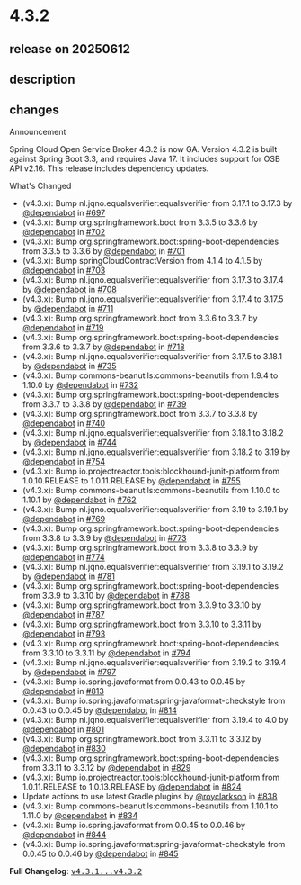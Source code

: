 # 4.3.2

## release on 20250612
## description
## changes
Announcement

Spring Cloud Open Service Broker 4.3.2 is now GA. Version 4.3.2 is built against Spring Boot 3.3, and requires Java 17. It includes support for OSB API v2.16. This release includes dependency updates.

What's Changed

* (v4.3.x): Bump nl.jqno.equalsverifier:equalsverifier from 3.17.1 to 3.17.3 by <a class="user-mention notranslate" data-hovercard-type="organization" data-hovercard-url="/orgs/dependabot/hovercard" data-octo-click="hovercard-link-click" data-octo-dimensions="link_type:self" href="https://github.com/dependabot">@dependabot</a> in <a class="issue-link js-issue-link" data-error-text="Failed to load title" data-id="2642927686" data-permission-text="Title is private" data-url="https://github.com/spring-cloud/spring-cloud-open-service-broker/issues/697" data-hovercard-type="pull_request" data-hovercard-url="/spring-cloud/spring-cloud-open-service-broker/pull/697/hovercard" href="https://github.com/spring-cloud/spring-cloud-open-service-broker/pull/697">#697</a>
* (v4.3.x): Bump org.springframework.boot from 3.3.5 to 3.3.6 by <a class="user-mention notranslate" data-hovercard-type="organization" data-hovercard-url="/orgs/dependabot/hovercard" data-octo-click="hovercard-link-click" data-octo-dimensions="link_type:self" href="https://github.com/dependabot">@dependabot</a> in <a class="issue-link js-issue-link" data-error-text="Failed to load title" data-id="2681926653" data-permission-text="Title is private" data-url="https://github.com/spring-cloud/spring-cloud-open-service-broker/issues/702" data-hovercard-type="pull_request" data-hovercard-url="/spring-cloud/spring-cloud-open-service-broker/pull/702/hovercard" href="https://github.com/spring-cloud/spring-cloud-open-service-broker/pull/702">#702</a>
* (v4.3.x): Bump org.springframework.boot:spring-boot-dependencies from 3.3.5 to 3.3.6 by <a class="user-mention notranslate" data-hovercard-type="organization" data-hovercard-url="/orgs/dependabot/hovercard" data-octo-click="hovercard-link-click" data-octo-dimensions="link_type:self" href="https://github.com/dependabot">@dependabot</a> in <a class="issue-link js-issue-link" data-error-text="Failed to load title" data-id="2681926549" data-permission-text="Title is private" data-url="https://github.com/spring-cloud/spring-cloud-open-service-broker/issues/701" data-hovercard-type="pull_request" data-hovercard-url="/spring-cloud/spring-cloud-open-service-broker/pull/701/hovercard" href="https://github.com/spring-cloud/spring-cloud-open-service-broker/pull/701">#701</a>
* (v4.3.x): Bump springCloudContractVersion from 4.1.4 to 4.1.5 by <a class="user-mention notranslate" data-hovercard-type="organization" data-hovercard-url="/orgs/dependabot/hovercard" data-octo-click="hovercard-link-click" data-octo-dimensions="link_type:self" href="https://github.com/dependabot">@dependabot</a> in <a class="issue-link js-issue-link" data-error-text="Failed to load title" data-id="2697243948" data-permission-text="Title is private" data-url="https://github.com/spring-cloud/spring-cloud-open-service-broker/issues/703" data-hovercard-type="pull_request" data-hovercard-url="/spring-cloud/spring-cloud-open-service-broker/pull/703/hovercard" href="https://github.com/spring-cloud/spring-cloud-open-service-broker/pull/703">#703</a>
* (v4.3.x): Bump nl.jqno.equalsverifier:equalsverifier from 3.17.3 to 3.17.4 by <a class="user-mention notranslate" data-hovercard-type="organization" data-hovercard-url="/orgs/dependabot/hovercard" data-octo-click="hovercard-link-click" data-octo-dimensions="link_type:self" href="https://github.com/dependabot">@dependabot</a> in <a class="issue-link js-issue-link" data-error-text="Failed to load title" data-id="2710577868" data-permission-text="Title is private" data-url="https://github.com/spring-cloud/spring-cloud-open-service-broker/issues/708" data-hovercard-type="pull_request" data-hovercard-url="/spring-cloud/spring-cloud-open-service-broker/pull/708/hovercard" href="https://github.com/spring-cloud/spring-cloud-open-service-broker/pull/708">#708</a>
* (v4.3.x): Bump nl.jqno.equalsverifier:equalsverifier from 3.17.4 to 3.17.5 by <a class="user-mention notranslate" data-hovercard-type="organization" data-hovercard-url="/orgs/dependabot/hovercard" data-octo-click="hovercard-link-click" data-octo-dimensions="link_type:self" href="https://github.com/dependabot">@dependabot</a> in <a class="issue-link js-issue-link" data-error-text="Failed to load title" data-id="2726014961" data-permission-text="Title is private" data-url="https://github.com/spring-cloud/spring-cloud-open-service-broker/issues/711" data-hovercard-type="pull_request" data-hovercard-url="/spring-cloud/spring-cloud-open-service-broker/pull/711/hovercard" href="https://github.com/spring-cloud/spring-cloud-open-service-broker/pull/711">#711</a>
* (v4.3.x): Bump org.springframework.boot from 3.3.6 to 3.3.7 by <a class="user-mention notranslate" data-hovercard-type="organization" data-hovercard-url="/orgs/dependabot/hovercard" data-octo-click="hovercard-link-click" data-octo-dimensions="link_type:self" href="https://github.com/dependabot">@dependabot</a> in <a class="issue-link js-issue-link" data-error-text="Failed to load title" data-id="2752014655" data-permission-text="Title is private" data-url="https://github.com/spring-cloud/spring-cloud-open-service-broker/issues/719" data-hovercard-type="pull_request" data-hovercard-url="/spring-cloud/spring-cloud-open-service-broker/pull/719/hovercard" href="https://github.com/spring-cloud/spring-cloud-open-service-broker/pull/719">#719</a>
* (v4.3.x): Bump org.springframework.boot:spring-boot-dependencies from 3.3.6 to 3.3.7 by <a class="user-mention notranslate" data-hovercard-type="organization" data-hovercard-url="/orgs/dependabot/hovercard" data-octo-click="hovercard-link-click" data-octo-dimensions="link_type:self" href="https://github.com/dependabot">@dependabot</a> in <a class="issue-link js-issue-link" data-error-text="Failed to load title" data-id="2752014566" data-permission-text="Title is private" data-url="https://github.com/spring-cloud/spring-cloud-open-service-broker/issues/718" data-hovercard-type="pull_request" data-hovercard-url="/spring-cloud/spring-cloud-open-service-broker/pull/718/hovercard" href="https://github.com/spring-cloud/spring-cloud-open-service-broker/pull/718">#718</a>
* (v4.3.x): Bump nl.jqno.equalsverifier:equalsverifier from 3.17.5 to 3.18.1 by <a class="user-mention notranslate" data-hovercard-type="organization" data-hovercard-url="/orgs/dependabot/hovercard" data-octo-click="hovercard-link-click" data-octo-dimensions="link_type:self" href="https://github.com/dependabot">@dependabot</a> in <a class="issue-link js-issue-link" data-error-text="Failed to load title" data-id="2779313589" data-permission-text="Title is private" data-url="https://github.com/spring-cloud/spring-cloud-open-service-broker/issues/735" data-hovercard-type="pull_request" data-hovercard-url="/spring-cloud/spring-cloud-open-service-broker/pull/735/hovercard" href="https://github.com/spring-cloud/spring-cloud-open-service-broker/pull/735">#735</a>
* (v4.3.x): Bump commons-beanutils:commons-beanutils from 1.9.4 to 1.10.0 by <a class="user-mention notranslate" data-hovercard-type="organization" data-hovercard-url="/orgs/dependabot/hovercard" data-octo-click="hovercard-link-click" data-octo-dimensions="link_type:self" href="https://github.com/dependabot">@dependabot</a> in <a class="issue-link js-issue-link" data-error-text="Failed to load title" data-id="2774377908" data-permission-text="Title is private" data-url="https://github.com/spring-cloud/spring-cloud-open-service-broker/issues/732" data-hovercard-type="pull_request" data-hovercard-url="/spring-cloud/spring-cloud-open-service-broker/pull/732/hovercard" href="https://github.com/spring-cloud/spring-cloud-open-service-broker/pull/732">#732</a>
* (v4.3.x): Bump org.springframework.boot:spring-boot-dependencies from 3.3.7 to 3.3.8 by <a class="user-mention notranslate" data-hovercard-type="organization" data-hovercard-url="/orgs/dependabot/hovercard" data-octo-click="hovercard-link-click" data-octo-dimensions="link_type:self" href="https://github.com/dependabot">@dependabot</a> in <a class="issue-link js-issue-link" data-error-text="Failed to load title" data-id="2808528084" data-permission-text="Title is private" data-url="https://github.com/spring-cloud/spring-cloud-open-service-broker/issues/739" data-hovercard-type="pull_request" data-hovercard-url="/spring-cloud/spring-cloud-open-service-broker/pull/739/hovercard" href="https://github.com/spring-cloud/spring-cloud-open-service-broker/pull/739">#739</a>
* (v4.3.x): Bump org.springframework.boot from 3.3.7 to 3.3.8 by <a class="user-mention notranslate" data-hovercard-type="organization" data-hovercard-url="/orgs/dependabot/hovercard" data-octo-click="hovercard-link-click" data-octo-dimensions="link_type:self" href="https://github.com/dependabot">@dependabot</a> in <a class="issue-link js-issue-link" data-error-text="Failed to load title" data-id="2808528179" data-permission-text="Title is private" data-url="https://github.com/spring-cloud/spring-cloud-open-service-broker/issues/740" data-hovercard-type="pull_request" data-hovercard-url="/spring-cloud/spring-cloud-open-service-broker/pull/740/hovercard" href="https://github.com/spring-cloud/spring-cloud-open-service-broker/pull/740">#740</a>
* (v4.3.x): Bump nl.jqno.equalsverifier:equalsverifier from 3.18.1 to 3.18.2 by <a class="user-mention notranslate" data-hovercard-type="organization" data-hovercard-url="/orgs/dependabot/hovercard" data-octo-click="hovercard-link-click" data-octo-dimensions="link_type:self" href="https://github.com/dependabot">@dependabot</a> in <a class="issue-link js-issue-link" data-error-text="Failed to load title" data-id="2822465755" data-permission-text="Title is private" data-url="https://github.com/spring-cloud/spring-cloud-open-service-broker/issues/744" data-hovercard-type="pull_request" data-hovercard-url="/spring-cloud/spring-cloud-open-service-broker/pull/744/hovercard" href="https://github.com/spring-cloud/spring-cloud-open-service-broker/pull/744">#744</a>
* (v4.3.x): Bump nl.jqno.equalsverifier:equalsverifier from 3.18.2 to 3.19 by <a class="user-mention notranslate" data-hovercard-type="organization" data-hovercard-url="/orgs/dependabot/hovercard" data-octo-click="hovercard-link-click" data-octo-dimensions="link_type:self" href="https://github.com/dependabot">@dependabot</a> in <a class="issue-link js-issue-link" data-error-text="Failed to load title" data-id="2837320107" data-permission-text="Title is private" data-url="https://github.com/spring-cloud/spring-cloud-open-service-broker/issues/754" data-hovercard-type="pull_request" data-hovercard-url="/spring-cloud/spring-cloud-open-service-broker/pull/754/hovercard" href="https://github.com/spring-cloud/spring-cloud-open-service-broker/pull/754">#754</a>
* (v4.3.x): Bump io.projectreactor.tools:blockhound-junit-platform from 1.0.10.RELEASE to 1.0.11.RELEASE by <a class="user-mention notranslate" data-hovercard-type="organization" data-hovercard-url="/orgs/dependabot/hovercard" data-octo-click="hovercard-link-click" data-octo-dimensions="link_type:self" href="https://github.com/dependabot">@dependabot</a> in <a class="issue-link js-issue-link" data-error-text="Failed to load title" data-id="2847209044" data-permission-text="Title is private" data-url="https://github.com/spring-cloud/spring-cloud-open-service-broker/issues/755" data-hovercard-type="pull_request" data-hovercard-url="/spring-cloud/spring-cloud-open-service-broker/pull/755/hovercard" href="https://github.com/spring-cloud/spring-cloud-open-service-broker/pull/755">#755</a>
* (v4.3.x): Bump commons-beanutils:commons-beanutils from 1.10.0 to 1.10.1 by <a class="user-mention notranslate" data-hovercard-type="organization" data-hovercard-url="/orgs/dependabot/hovercard" data-octo-click="hovercard-link-click" data-octo-dimensions="link_type:self" href="https://github.com/dependabot">@dependabot</a> in <a class="issue-link js-issue-link" data-error-text="Failed to load title" data-id="2852721325" data-permission-text="Title is private" data-url="https://github.com/spring-cloud/spring-cloud-open-service-broker/issues/762" data-hovercard-type="pull_request" data-hovercard-url="/spring-cloud/spring-cloud-open-service-broker/pull/762/hovercard" href="https://github.com/spring-cloud/spring-cloud-open-service-broker/pull/762">#762</a>
* (v4.3.x): Bump nl.jqno.equalsverifier:equalsverifier from 3.19 to 3.19.1 by <a class="user-mention notranslate" data-hovercard-type="organization" data-hovercard-url="/orgs/dependabot/hovercard" data-octo-click="hovercard-link-click" data-octo-dimensions="link_type:self" href="https://github.com/dependabot">@dependabot</a> in <a class="issue-link js-issue-link" data-error-text="Failed to load title" data-id="2859375221" data-permission-text="Title is private" data-url="https://github.com/spring-cloud/spring-cloud-open-service-broker/issues/769" data-hovercard-type="pull_request" data-hovercard-url="/spring-cloud/spring-cloud-open-service-broker/pull/769/hovercard" href="https://github.com/spring-cloud/spring-cloud-open-service-broker/pull/769">#769</a>
* (v4.3.x): Bump org.springframework.boot:spring-boot-dependencies from 3.3.8 to 3.3.9 by <a class="user-mention notranslate" data-hovercard-type="organization" data-hovercard-url="/orgs/dependabot/hovercard" data-octo-click="hovercard-link-click" data-octo-dimensions="link_type:self" href="https://github.com/dependabot">@dependabot</a> in <a class="issue-link js-issue-link" data-error-text="Failed to load title" data-id="2868065978" data-permission-text="Title is private" data-url="https://github.com/spring-cloud/spring-cloud-open-service-broker/issues/773" data-hovercard-type="pull_request" data-hovercard-url="/spring-cloud/spring-cloud-open-service-broker/pull/773/hovercard" href="https://github.com/spring-cloud/spring-cloud-open-service-broker/pull/773">#773</a>
* (v4.3.x): Bump org.springframework.boot from 3.3.8 to 3.3.9 by <a class="user-mention notranslate" data-hovercard-type="organization" data-hovercard-url="/orgs/dependabot/hovercard" data-octo-click="hovercard-link-click" data-octo-dimensions="link_type:self" href="https://github.com/dependabot">@dependabot</a> in <a class="issue-link js-issue-link" data-error-text="Failed to load title" data-id="2868066046" data-permission-text="Title is private" data-url="https://github.com/spring-cloud/spring-cloud-open-service-broker/issues/774" data-hovercard-type="pull_request" data-hovercard-url="/spring-cloud/spring-cloud-open-service-broker/pull/774/hovercard" href="https://github.com/spring-cloud/spring-cloud-open-service-broker/pull/774">#774</a>
* (v4.3.x): Bump nl.jqno.equalsverifier:equalsverifier from 3.19.1 to 3.19.2 by <a class="user-mention notranslate" data-hovercard-type="organization" data-hovercard-url="/orgs/dependabot/hovercard" data-octo-click="hovercard-link-click" data-octo-dimensions="link_type:self" href="https://github.com/dependabot">@dependabot</a> in <a class="issue-link js-issue-link" data-error-text="Failed to load title" data-id="2923816237" data-permission-text="Title is private" data-url="https://github.com/spring-cloud/spring-cloud-open-service-broker/issues/781" data-hovercard-type="pull_request" data-hovercard-url="/spring-cloud/spring-cloud-open-service-broker/pull/781/hovercard" href="https://github.com/spring-cloud/spring-cloud-open-service-broker/pull/781">#781</a>
* (v4.3.x): Bump org.springframework.boot:spring-boot-dependencies from 3.3.9 to 3.3.10 by <a class="user-mention notranslate" data-hovercard-type="organization" data-hovercard-url="/orgs/dependabot/hovercard" data-octo-click="hovercard-link-click" data-octo-dimensions="link_type:self" href="https://github.com/dependabot">@dependabot</a> in <a class="issue-link js-issue-link" data-error-text="Failed to load title" data-id="2937372901" data-permission-text="Title is private" data-url="https://github.com/spring-cloud/spring-cloud-open-service-broker/issues/788" data-hovercard-type="pull_request" data-hovercard-url="/spring-cloud/spring-cloud-open-service-broker/pull/788/hovercard" href="https://github.com/spring-cloud/spring-cloud-open-service-broker/pull/788">#788</a>
* (v4.3.x): Bump org.springframework.boot from 3.3.9 to 3.3.10 by <a class="user-mention notranslate" data-hovercard-type="organization" data-hovercard-url="/orgs/dependabot/hovercard" data-octo-click="hovercard-link-click" data-octo-dimensions="link_type:self" href="https://github.com/dependabot">@dependabot</a> in <a class="issue-link js-issue-link" data-error-text="Failed to load title" data-id="2937372787" data-permission-text="Title is private" data-url="https://github.com/spring-cloud/spring-cloud-open-service-broker/issues/787" data-hovercard-type="pull_request" data-hovercard-url="/spring-cloud/spring-cloud-open-service-broker/pull/787/hovercard" href="https://github.com/spring-cloud/spring-cloud-open-service-broker/pull/787">#787</a>
* (v4.3.x): Bump org.springframework.boot from 3.3.10 to 3.3.11 by <a class="user-mention notranslate" data-hovercard-type="organization" data-hovercard-url="/orgs/dependabot/hovercard" data-octo-click="hovercard-link-click" data-octo-dimensions="link_type:self" href="https://github.com/dependabot">@dependabot</a> in <a class="issue-link js-issue-link" data-error-text="Failed to load title" data-id="3019017802" data-permission-text="Title is private" data-url="https://github.com/spring-cloud/spring-cloud-open-service-broker/issues/793" data-hovercard-type="pull_request" data-hovercard-url="/spring-cloud/spring-cloud-open-service-broker/pull/793/hovercard" href="https://github.com/spring-cloud/spring-cloud-open-service-broker/pull/793">#793</a>
* (v4.3.x): Bump org.springframework.boot:spring-boot-dependencies from 3.3.10 to 3.3.11 by <a class="user-mention notranslate" data-hovercard-type="organization" data-hovercard-url="/orgs/dependabot/hovercard" data-octo-click="hovercard-link-click" data-octo-dimensions="link_type:self" href="https://github.com/dependabot">@dependabot</a> in <a class="issue-link js-issue-link" data-error-text="Failed to load title" data-id="3019017864" data-permission-text="Title is private" data-url="https://github.com/spring-cloud/spring-cloud-open-service-broker/issues/794" data-hovercard-type="pull_request" data-hovercard-url="/spring-cloud/spring-cloud-open-service-broker/pull/794/hovercard" href="https://github.com/spring-cloud/spring-cloud-open-service-broker/pull/794">#794</a>
* (v4.3.x): Bump nl.jqno.equalsverifier:equalsverifier from 3.19.2 to 3.19.4 by <a class="user-mention notranslate" data-hovercard-type="organization" data-hovercard-url="/orgs/dependabot/hovercard" data-octo-click="hovercard-link-click" data-octo-dimensions="link_type:self" href="https://github.com/dependabot">@dependabot</a> in <a class="issue-link js-issue-link" data-error-text="Failed to load title" data-id="3033200842" data-permission-text="Title is private" data-url="https://github.com/spring-cloud/spring-cloud-open-service-broker/issues/797" data-hovercard-type="pull_request" data-hovercard-url="/spring-cloud/spring-cloud-open-service-broker/pull/797/hovercard" href="https://github.com/spring-cloud/spring-cloud-open-service-broker/pull/797">#797</a>
* (v4.3.x): Bump io.spring.javaformat from 0.0.43 to 0.0.45 by <a class="user-mention notranslate" data-hovercard-type="organization" data-hovercard-url="/orgs/dependabot/hovercard" data-octo-click="hovercard-link-click" data-octo-dimensions="link_type:self" href="https://github.com/dependabot">@dependabot</a> in <a class="issue-link js-issue-link" data-error-text="Failed to load title" data-id="3075689076" data-permission-text="Title is private" data-url="https://github.com/spring-cloud/spring-cloud-open-service-broker/issues/813" data-hovercard-type="pull_request" data-hovercard-url="/spring-cloud/spring-cloud-open-service-broker/pull/813/hovercard" href="https://github.com/spring-cloud/spring-cloud-open-service-broker/pull/813">#813</a>
* (v4.3.x): Bump io.spring.javaformat:spring-javaformat-checkstyle from 0.0.43 to 0.0.45 by <a class="user-mention notranslate" data-hovercard-type="organization" data-hovercard-url="/orgs/dependabot/hovercard" data-octo-click="hovercard-link-click" data-octo-dimensions="link_type:self" href="https://github.com/dependabot">@dependabot</a> in <a class="issue-link js-issue-link" data-error-text="Failed to load title" data-id="3075689157" data-permission-text="Title is private" data-url="https://github.com/spring-cloud/spring-cloud-open-service-broker/issues/814" data-hovercard-type="pull_request" data-hovercard-url="/spring-cloud/spring-cloud-open-service-broker/pull/814/hovercard" href="https://github.com/spring-cloud/spring-cloud-open-service-broker/pull/814">#814</a>
* (v4.3.x): Bump nl.jqno.equalsverifier:equalsverifier from 3.19.4 to 4.0 by <a class="user-mention notranslate" data-hovercard-type="organization" data-hovercard-url="/orgs/dependabot/hovercard" data-octo-click="hovercard-link-click" data-octo-dimensions="link_type:self" href="https://github.com/dependabot">@dependabot</a> in <a class="issue-link js-issue-link" data-error-text="Failed to load title" data-id="3041544995" data-permission-text="Title is private" data-url="https://github.com/spring-cloud/spring-cloud-open-service-broker/issues/801" data-hovercard-type="pull_request" data-hovercard-url="/spring-cloud/spring-cloud-open-service-broker/pull/801/hovercard" href="https://github.com/spring-cloud/spring-cloud-open-service-broker/pull/801">#801</a>
* (v4.3.x): Bump org.springframework.boot from 3.3.11 to 3.3.12 by <a class="user-mention notranslate" data-hovercard-type="organization" data-hovercard-url="/orgs/dependabot/hovercard" data-octo-click="hovercard-link-click" data-octo-dimensions="link_type:self" href="https://github.com/dependabot">@dependabot</a> in <a class="issue-link js-issue-link" data-error-text="Failed to load title" data-id="3085261704" data-permission-text="Title is private" data-url="https://github.com/spring-cloud/spring-cloud-open-service-broker/issues/830" data-hovercard-type="pull_request" data-hovercard-url="/spring-cloud/spring-cloud-open-service-broker/pull/830/hovercard" href="https://github.com/spring-cloud/spring-cloud-open-service-broker/pull/830">#830</a>
* (v4.3.x): Bump org.springframework.boot:spring-boot-dependencies from 3.3.11 to 3.3.12 by <a class="user-mention notranslate" data-hovercard-type="organization" data-hovercard-url="/orgs/dependabot/hovercard" data-octo-click="hovercard-link-click" data-octo-dimensions="link_type:self" href="https://github.com/dependabot">@dependabot</a> in <a class="issue-link js-issue-link" data-error-text="Failed to load title" data-id="3085261618" data-permission-text="Title is private" data-url="https://github.com/spring-cloud/spring-cloud-open-service-broker/issues/829" data-hovercard-type="pull_request" data-hovercard-url="/spring-cloud/spring-cloud-open-service-broker/pull/829/hovercard" href="https://github.com/spring-cloud/spring-cloud-open-service-broker/pull/829">#829</a>
* (v4.3.x): Bump io.projectreactor.tools:blockhound-junit-platform from 1.0.11.RELEASE to 1.0.13.RELEASE by <a class="user-mention notranslate" data-hovercard-type="organization" data-hovercard-url="/orgs/dependabot/hovercard" data-octo-click="hovercard-link-click" data-octo-dimensions="link_type:self" href="https://github.com/dependabot">@dependabot</a> in <a class="issue-link js-issue-link" data-error-text="Failed to load title" data-id="3082152915" data-permission-text="Title is private" data-url="https://github.com/spring-cloud/spring-cloud-open-service-broker/issues/824" data-hovercard-type="pull_request" data-hovercard-url="/spring-cloud/spring-cloud-open-service-broker/pull/824/hovercard" href="https://github.com/spring-cloud/spring-cloud-open-service-broker/pull/824">#824</a>
* Update actions to use latest Gradle plugins by <a class="user-mention notranslate" data-hovercard-type="user" data-hovercard-url="/users/royclarkson/hovercard" data-octo-click="hovercard-link-click" data-octo-dimensions="link_type:self" href="https://github.com/royclarkson">@royclarkson</a> in <a class="issue-link js-issue-link" data-error-text="Failed to load title" data-id="3098085880" data-permission-text="Title is private" data-url="https://github.com/spring-cloud/spring-cloud-open-service-broker/issues/838" data-hovercard-type="pull_request" data-hovercard-url="/spring-cloud/spring-cloud-open-service-broker/pull/838/hovercard" href="https://github.com/spring-cloud/spring-cloud-open-service-broker/pull/838">#838</a>
* (v4.3.x): Bump commons-beanutils:commons-beanutils from 1.10.1 to 1.11.0 by <a class="user-mention notranslate" data-hovercard-type="organization" data-hovercard-url="/orgs/dependabot/hovercard" data-octo-click="hovercard-link-click" data-octo-dimensions="link_type:self" href="https://github.com/dependabot">@dependabot</a> in <a class="issue-link js-issue-link" data-error-text="Failed to load title" data-id="3096092898" data-permission-text="Title is private" data-url="https://github.com/spring-cloud/spring-cloud-open-service-broker/issues/834" data-hovercard-type="pull_request" data-hovercard-url="/spring-cloud/spring-cloud-open-service-broker/pull/834/hovercard" href="https://github.com/spring-cloud/spring-cloud-open-service-broker/pull/834">#834</a>
* (v4.3.x): Bump io.spring.javaformat from 0.0.45 to 0.0.46 by <a class="user-mention notranslate" data-hovercard-type="organization" data-hovercard-url="/orgs/dependabot/hovercard" data-octo-click="hovercard-link-click" data-octo-dimensions="link_type:self" href="https://github.com/dependabot">@dependabot</a> in <a class="issue-link js-issue-link" data-error-text="Failed to load title" data-id="3112515220" data-permission-text="Title is private" data-url="https://github.com/spring-cloud/spring-cloud-open-service-broker/issues/844" data-hovercard-type="pull_request" data-hovercard-url="/spring-cloud/spring-cloud-open-service-broker/pull/844/hovercard" href="https://github.com/spring-cloud/spring-cloud-open-service-broker/pull/844">#844</a>
* (v4.3.x): Bump io.spring.javaformat:spring-javaformat-checkstyle from 0.0.45 to 0.0.46 by <a class="user-mention notranslate" data-hovercard-type="organization" data-hovercard-url="/orgs/dependabot/hovercard" data-octo-click="hovercard-link-click" data-octo-dimensions="link_type:self" href="https://github.com/dependabot">@dependabot</a> in <a class="issue-link js-issue-link" data-error-text="Failed to load title" data-id="3112515266" data-permission-text="Title is private" data-url="https://github.com/spring-cloud/spring-cloud-open-service-broker/issues/845" data-hovercard-type="pull_request" data-hovercard-url="/spring-cloud/spring-cloud-open-service-broker/pull/845/hovercard" href="https://github.com/spring-cloud/spring-cloud-open-service-broker/pull/845">#845</a>

<strong>Full Changelog</strong>: <a class="commit-link" href="https://github.com/spring-cloud/spring-cloud-open-service-broker/compare/v4.3.1...v4.3.2"><tt>v4.3.1...v4.3.2</tt></a>

